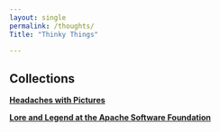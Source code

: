 ```yaml
---
layout: single
permalink: /thoughts/
Title: "Thinky Things"

---
```


## Collections

[**Headaches with Pictures**](/blogs/)

[**Lore and Legend at the Apache Software Foundation**](/lore/)
